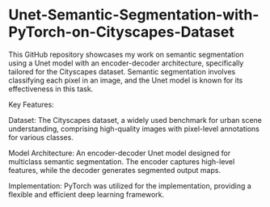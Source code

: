 # Unet-Semantic-Segmentation-with-PyTorch-on-Cityscapes-Dataset
This GitHub repository showcases my work on semantic segmentation using a Unet model with an encoder-decoder architecture, specifically tailored for the Cityscapes dataset. Semantic segmentation involves classifying each pixel in an image, and the Unet model is known for its effectiveness in this task. <br>

Key Features:<br>

Dataset: The Cityscapes dataset, a widely used benchmark for urban scene understanding, comprising high-quality images with pixel-level annotations for various classes.<br>

Model Architecture: An encoder-decoder Unet model designed for multiclass semantic segmentation. The encoder captures high-level features, while the decoder generates segmented output maps.<br>

Implementation: PyTorch was utilized for the implementation, providing a flexible and efficient deep learning framework.
